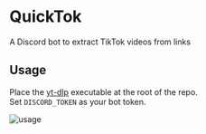 # QuickTok
A Discord bot to extract TikTok videos from links

## Usage
Place the [yt-dlp](https://github.com/yt-dlp/yt-dlp) executable at the root of the repo.  
Set `DISCORD_TOKEN` as your bot token.  

![usage](https://user-images.githubusercontent.com/14334544/189363223-c545097b-7279-4342-baef-cb23d56999a5.gif)
